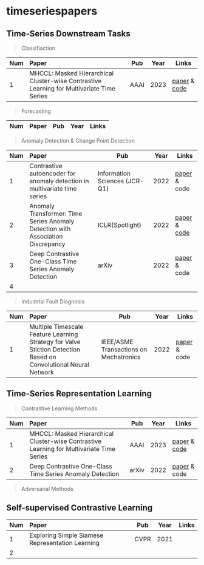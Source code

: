 # timeseriespapers

## Time-Series Downstream Tasks
> Classifiaction

|Num|Paper|Pub|Year|Links|
|----|:----|----|----|----|
|1|MHCCL: Masked Hierarchical Cluster-wise Contrastive Learning for Multivariate Time Series|AAAI|2023|[paper](https://arxiv.org/abs/2212.01141) & [code](https://github.com/mqwfrog/MHCCL)|

> Forecasting

|Num|Paper|Pub|Year|Links|
|----|:----|----|----|----|


> Anomaly Detection & Change Point Detection

|Num|Paper|Pub|Year|Links|
|----|:----|----|----|----|
|1|Contrastive autoencoder for anomaly detection in multivariate time series|Information Sciences (JCR-Q1)|2022|[paper](https://www.sciencedirect.com/science/article/pii/S0020025522008775) & code|
|2|Anomaly Transformer: Time Series Anomaly Detection with Association Discrepancy|ICLR(Spotlight)| 2022 | [paper](https://arxiv.org/abs/2110.02642) & [code](https://github.com/thuml/Anomaly-Transformer)
|3|Deep Contrastive One-Class Time Series Anomaly Detection|arXiv|2022|[paper](https://arxiv.org/abs/2207.01472) & code|
|4|

> Industrial Fault Diagnosis

|Num|Paper|Pub|Year|Links|
|----|:----|----|----|----|
|1|Multiple Timescale Feature Learning Strategy for Valve Stiction Detection Based on Convolutional Neural Network|IEEE/ASME Transactions on Mechatronics|2022|[paper](https://ieeexplore.ieee.org/document/9448494/) & code|


## Time-Series Representation Learning

> Contrastive Learning Methods

|Num|Paper|Pub|Year|Links|
|----|:----|----|----|----|
|1|MHCCL: Masked Hierarchical Cluster-wise Contrastive Learning for Multivariate Time Series|AAAI|2023|[paper](https://arxiv.org/abs/2212.01141) & [code](https://github.com/mqwfrog/MHCCL)|
|2|Deep Contrastive One-Class Time Series Anomaly Detection|arXiv|2022|[paper](https://arxiv.org/abs/2207.01472) & code|

> Adversarial Methods




## Self-supervised Contrastive Learning

|Num|Paper|Pub|Year|Links|
|----|:----|----|----|----|
|1| Exploring Simple Siamese Representation Learning | CVPR | 2021 | |
|2|